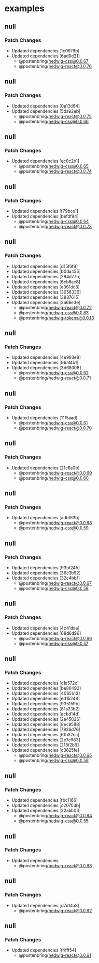 # examples

## null

### Patch Changes

- Updated dependencies [1c0978b]
- Updated dependencies [6ad0d21]
  - @postenbring/hedwig-css@0.0.67
  - @postenbring/hedwig-react@0.0.76

## null

### Patch Changes

- Updated dependencies [0a13d64]
- Updated dependencies [5da92eb]
  - @postenbring/hedwig-react@0.0.75
  - @postenbring/hedwig-css@0.0.66

## null

### Patch Changes

- Updated dependencies [ec0c2b1]
  - @postenbring/hedwig-css@0.0.65
  - @postenbring/hedwig-react@0.0.74

## null

### Patch Changes

- Updated dependencies [f79bce1]
- Updated dependencies [befdf94]
  - @postenbring/hedwig-css@0.0.64
  - @postenbring/hedwig-react@0.0.73

## null

### Patch Changes

- Updated dependencies [d15f6f8]
- Updated dependencies [b0da455]
- Updated dependencies [294d77b]
- Updated dependencies [6cb8ac8]
- Updated dependencies [e361dc3]
- Updated dependencies [3956336]
- Updated dependencies [3887615]
- Updated dependencies [2a66e3e]
  - @postenbring/hedwig-react@0.0.72
  - @postenbring/hedwig-css@0.0.63
  - @postenbring/hedwig-tokens@0.0.13

## null

### Patch Changes

- Updated dependencies [4e993e8]
- Updated dependencies [96af4b1]
- Updated dependencies [3d68008]
  - @postenbring/hedwig-css@0.0.62
  - @postenbring/hedwig-react@0.0.71

## null

### Patch Changes

- Updated dependencies [11f5aad]
  - @postenbring/hedwig-css@0.0.61
  - @postenbring/hedwig-react@0.0.70

## null

### Patch Changes

- Updated dependencies [21c8a0b]
  - @postenbring/hedwig-react@0.0.69
  - @postenbring/hedwig-css@0.0.60

## null

### Patch Changes

- Updated dependencies [adbf63b]
  - @postenbring/hedwig-react@0.0.68
  - @postenbring/hedwig-css@0.0.59

## null

### Patch Changes

- Updated dependencies [93bf245]
- Updated dependencies [36c3b52]
- Updated dependencies [32e4bbf]
  - @postenbring/hedwig-react@0.0.67
  - @postenbring/hedwig-css@0.0.58

## null

### Patch Changes

- Updated dependencies [4c41daa]
- Updated dependencies [68d6d96]
  - @postenbring/hedwig-react@0.0.66
  - @postenbring/hedwig-css@0.0.57

## null

### Patch Changes

- Updated dependencies [c1a572c]
- Updated dependencies [be80492]
- Updated dependencies [4065b13]
- Updated dependencies [ed15248]
- Updated dependencies [935159b]
- Updated dependencies [81a33b2]
- Updated dependencies [acbd14d]
- Updated dependencies [2a45026]
- Updated dependencies [8ec9588]
- Updated dependencies [7926d76]
- Updated dependencies [6fb32cc]
- Updated dependencies [2e7e983]
- Updated dependencies [218f2b9]
- Updated dependencies [c3625fe]
  - @postenbring/hedwig-react@0.0.65
  - @postenbring/hedwig-css@0.0.56

## null

### Patch Changes

- Updated dependencies [fbc1166]
- Updated dependencies [c20703b]
- Updated dependencies [22abb03]
  - @postenbring/hedwig-react@0.0.64
  - @postenbring/hedwig-css@0.0.55

## null

### Patch Changes

- Updated dependencies
  - @postenbring/hedwig-react@0.0.63

## null

### Patch Changes

- Updated dependencies [d7d14a8]
  - @postenbring/hedwig-react@0.0.62

## null

### Patch Changes

- Updated dependencies [f4fff54]
  - @postenbring/hedwig-react@0.0.61
